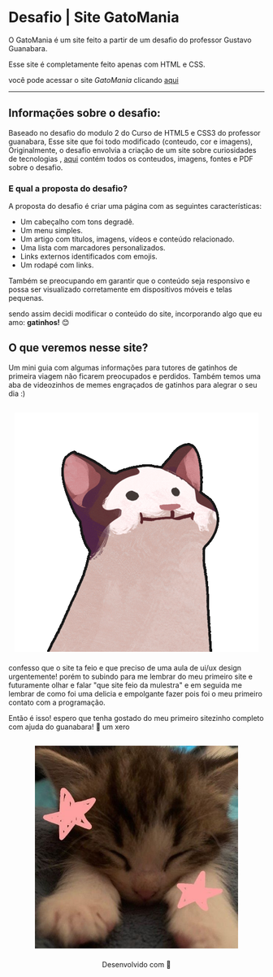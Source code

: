 # <b> Desafio | Site GatoMania </b> 

O GatoMania é um site feito a partir de um desafio do professor Gustavo Guanabara.

Esse site é completamente feito apenas com HTML e CSS.

você pode acessar o site *GatoMania* clicando [aqui](https://gatomania.netlify.app/)

---
## Informações sobre o desafio: 

Baseado no desafio do modulo 2 do Curso de HTML5 e CSS3 do professor guanabara, Esse site que foi todo modificado (conteudo, cor e imagens), Originalmente, o desafio envolvia a criação de um site sobre curiosidades de tecnologias , [aqui](https://github.com/gustavoguanabara/html-css/tree/master/desafios/modulo-02/d010) contém todos os conteudos, imagens, fontes e PDF sobre o desafio. 

### E qual a proposta do desafio? 

A proposta do desafio é criar uma página com as seguintes características:

* Um cabeçalho com tons degradê.
* Um menu simples.
* Um artigo com títulos, imagens, vídeos e conteúdo relacionado.
* Uma lista com marcadores personalizados.
* Links externos identificados com emojis.
* Um rodapé com links.

Também se preocupando em garantir que o conteúdo seja responsivo e possa ser visualizado corretamente em dispositivos móveis e telas pequenas. 

sendo assim decidi modificar o conteúdo do site, incorporando algo que eu amo: **gatinhos!** 😊 

## O que veremos nesse site?

Um mini guia com algumas informações para tutores de gatinhos de primeira viagem não ficarem preocupados e perdidos. Também temos uma aba de videozinhos de memes engraçados de gatinhos para alegrar o seu dia :)

  <h2 align="center">
  <img src="imagens/meme.gif">
  </h2>

confesso que o site ta feio e que preciso de uma aula de ui/ux design urgentemente! porém to subindo para me lembrar do meu primeiro site e futuramente olhar e falar "que site feio da mulestra" e em seguida me lembrar de como foi uma delicia e empolgante fazer pois foi o meu primeiro contato com a programação.

Então é isso! espero que tenha gostado do meu primeiro sitezinho completo com ajuda do guanabara! 🧡 um xero 

<h2 align="center">
  <img src="imagens/catzinho.jpg" width="400">
</h2>

<p align="center">
Desenvolvido com 🧡
</p>
